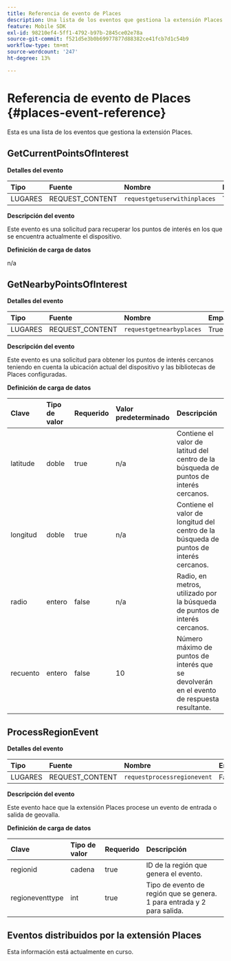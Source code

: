 ```yaml
---
title: Referencia de evento de Places
description: Una lista de los eventos que gestiona la extensión Places.
feature: Mobile SDK
exl-id: 98210ef4-5ff1-4792-b97b-2845ce02e78a
source-git-commit: f521d5e3b0b69977877d88382ce41fcb7d1c54b9
workflow-type: tm+mt
source-wordcount: '247'
ht-degree: 13%

---
```


# Referencia de evento de Places {#places-event-reference}

Esta es una lista de los eventos que gestiona la extensión Places.

## GetCurrentPointsOfInterest

**Detalles del evento**

| Tipo | Fuente | Nombre | Emparejado |
| :--- | :--- | :--- | :--- |
| LUGARES | REQUEST_CONTENT | `requestgetuserwithinplaces` | True |

**Descripción del evento**

Este evento es una solicitud para recuperar los puntos de interés en los que se encuentra actualmente el dispositivo.

**Definición de carga de datos**

n/a

## GetNearbyPointsOfInterest

**Detalles del evento**

| Tipo | Fuente | Nombre | Emparejado |
| :--- | :--- | :--- | :--- |
| LUGARES | REQUEST_CONTENT | `requestgetnearbyplaces` | True |

**Descripción del evento**

Este evento es una solicitud para obtener los puntos de interés cercanos teniendo en cuenta la ubicación actual del dispositivo y las bibliotecas de Places configuradas.

**Definición de carga de datos**

| Clave | Tipo de valor | Requerido | Valor predeterminado | Descripción |
| :--- | :--- | :--- | :--- | :--- |
| latitude | doble | true | n/a | Contiene el valor de latitud del centro de la búsqueda de puntos de interés cercanos. |
| longitud | doble | true | n/a | Contiene el valor de longitud del centro de la búsqueda de puntos de interés cercanos. |
| radio | entero | false | n/a | Radio, en metros, utilizado por la búsqueda de puntos de interés cercanos. |
| recuento | entero | false | 10 | Número máximo de puntos de interés que se devolverán en el evento de respuesta resultante. |

## ProcessRegionEvent

**Detalles del evento**

| Tipo | Fuente | Nombre | Emparejado |
| :--- | :--- | :--- | :--- |
| LUGARES | REQUEST_CONTENT | `requestprocessregionevent` | False |

**Descripción del evento**

Este evento hace que la extensión Places procese un evento de entrada o salida de geovalla.

**Definición de carga de datos**

| Clave | Tipo de valor | Requerido | Descripción |
| :--- | :--- | :--- | :--- |
| regionid | cadena | true | ID de la región que genera el evento. |
| regioneventtype | int | true | Tipo de evento de región que se genera. 1 para entrada y 2 para salida. |

## Eventos distribuidos por la extensión Places

Esta información está actualmente en curso.
